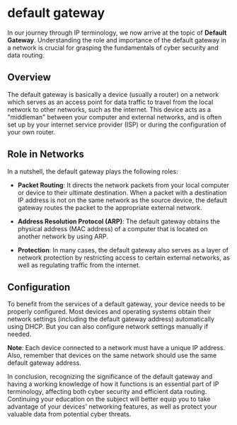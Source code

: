 # default gateway

In our journey through IP terminology, we now arrive at the topic of **Default Gateway**. Understanding the role and importance of the default gateway in a network is crucial for grasping the fundamentals of cyber security and data routing.

## Overview

The default gateway is basically a device (usually a router) on a network which serves as an access point for data traffic to travel from the local network to other networks, such as the internet. This device acts as a "middleman" between your computer and external networks, and is often set up by your internet service provider (ISP) or during the configuration of your own router.

## Role in Networks

In a nutshell, the default gateway plays the following roles:

- **Packet Routing**: It directs the network packets from your local computer or device to their ultimate destination. When a packet with a destination IP address is not on the same network as the source device, the default gateway routes the packet to the appropriate external network.

- **Address Resolution Protocol (ARP)**: The default gateway obtains the physical address (MAC address) of a computer that is located on another network by using ARP.

- **Protection**: In many cases, the default gateway also serves as a layer of network protection by restricting access to certain external networks, as well as regulating traffic from the internet.

## Configuration

To benefit from the services of a default gateway, your device needs to be properly configured. Most devices and operating systems obtain their network settings (including the default gateway address) automatically using DHCP. But you can also configure network settings manually if needed.

**Note**: Each device connected to a network must have a unique IP address. Also, remember that devices on the same network should use the same default gateway address.

In conclusion, recognizing the significance of the default gateway and having a working knowledge of how it functions is an essential part of IP terminology, affecting both cyber security and efficient data routing. Continuing your education on the subject will better equip you to take advantage of your devices' networking features, as well as protect your valuable data from potential cyber threats.
